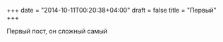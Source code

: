 +++
date = "2014-10-11T00:20:38+04:00"
draft = false
title = "Первый"
+++

Первый пост, он сложный самый